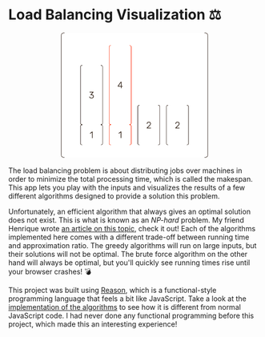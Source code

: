 # Load Balancing Visualization ⚖️

<div align="center">
  <a href="https://algo-vis.vercel.app/">
    <img alt="Visualization of the computed solution to the load balancing problem" src="https://raw.githubusercontent.com/nimobeeren/algo-vis/master/images/screenshot.png" height="250px" />
  </a>
</div>


The load balancing problem is about distributing jobs over machines in order to minimize the total processing time, which is called the makespan. This app lets you play with the inputs and visualizes the results of a few different algorithms designed to provide a solution this problem.

Unfortunately, an efficient algorithm that always gives an optimal solution does not exist. This is what is known as an *NP-hard* problem. My friend Henrique wrote [an article on this topic](https://hacdias.com/articles/2020/09/take-approximation-algorithms/), check it out! Each of the algorithms implemented here comes with a different trade-off between running time and approximation ratio. The greedy algorithms will run on large inputs, but their solutions will not be optimal. The brute force algorithm on the other hand will always be optimal, but you'll quickly see running times rise until your browser crashes! 💣

This project was built using [Reason](https://reasonml.github.io/), which is a functional-style programming language that feels a bit like JavaScript. Take a look at the [implementation of the algorithms](https://github.com/nimobeeren/algo-vis/blob/master/src/LoadBalancing.re) to see how it is different from normal JavaScript code. I had never done any functional programming before this project, which made this an interesting experience!
